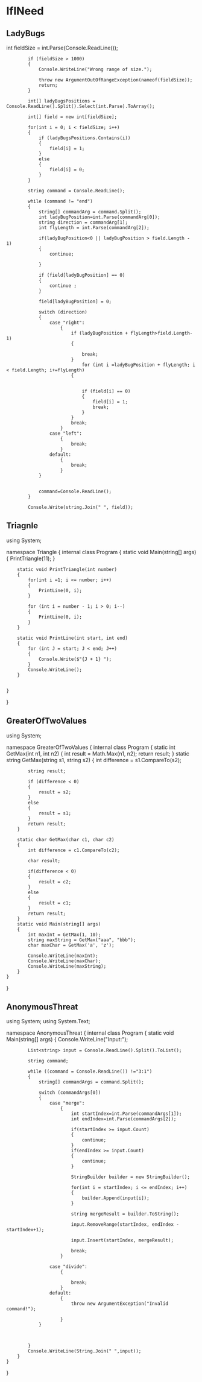# IfINeed

## LadyBugs
int fieldSize = int.Parse(Console.ReadLine());

            if (fieldSize > 1000)
            {
                Console.WriteLine("Wrong range of size.");
                
                throw new ArgumentOutOfRangeException(nameof(fieldSize));
                return;
            }

            int[] ladyBugsPositions = Console.ReadLine().Split().Select(int.Parse).ToArray();

            int[] field = new int[fieldSize];

            for(int i = 0; i < fieldSize; i++)
            {
                if (ladyBugsPositions.Contains(i))
                {
                    field[i] = 1;
                }
                else
                {
                    field[i] = 0;
                }
            }

            string command = Console.ReadLine();

            while (command != "end")
            {
                string[] commandArg = command.Split();
                int ladyBugPosition=int.Parse(commandArg[0]);
                string direction = commandArg[1];
                int flyLength = int.Parse(commandArg[2]);

                if(ladyBugPosition<0 || ladyBugPosition > field.Length - 1)
                {
                    continue;

                }

                if (field[ladyBugPosition] == 0)
                {
                    continue ;
                }

                field[ladyBugPosition] = 0;

                switch (direction)
                {
                    case "right":
                        {
                            if (ladyBugPosition + flyLength>field.Length-1)
                            {

                                break;
                            }
                                for (int i =ladyBugPosition + flyLength; i < field.Length; i+=flyLength)
                            {
                                

                                if (field[i] == 0)
                                {
                                    field[i] = 1;
                                    break;
                                }
                            }
                            break;
                        }
                    case "left":
                        {
                            break;
                        }
                    default:
                        {
                            break;
                        }
                }


                command=Console.ReadLine();
            }

            Console.Write(string.Join(" ", field));








## Triagnle
using System;

namespace Triangle
{
    internal class Program
    {
        static void Main(string[] args)
        {
            PrintTriangle(11);
        }

        static void PrintTriangle(int number)
        {
            for(int i =1; i <= number; i++)
            {
                PrintLine(0, i);                  
            }

            for (int i = number - 1; i > 0; i--)
            {
                PrintLine(0, i);
            }
        }

        static void PrintLine(int start, int end)
        {
            for (int J = start; J < end; J++)
            {
                Console.Write($"{J + 1} ");
            }
            Console.WriteLine();
        }


    }
}


## GreaterOfTwoValues

using System;

namespace GreaterOfTwoValues
{
    internal class Program
    {
        static int GetMax(int n1, int n2)
        {
            int result = Math.Max(n1, n2);
            return result;
        }
        static string GetMax(string s1, string s2)
        {
            int difference = s1.CompareTo(s2);

            string result;

            if (difference < 0)
            {
                result = s2;
            }
            else
            {
                result = s1;
            }
            return result;
        }

        static char GetMax(char c1, char c2)
        {
            int difference = c1.CompareTo(c2);

            char result;

            if(difference < 0)
            {
                result = c2;              
            }
            else
            {
                result = c1;
            }
            return result;
        }
        static void Main(string[] args)
        {
            int maxInt = GetMax(1, 10);
            string maxString = GetMax("aaa", "bbb");
            char maxChar = GetMax('a', 'z');

            Console.WriteLine(maxInt);
            Console.WriteLine(maxChar);
            Console.WriteLine(maxString);
        }
    }
}



## AnonymousThreat

using System;
using System.Text;

namespace AnonymousThreat
{
    internal class Program
    {
        static void Main(string[] args)
        {
            Console.WriteLine("Input:");
            
            List<string> input = Console.ReadLine().Split().ToList();

            string command;

            while ((command = Console.ReadLine()) !="3:1")
            {
                string[] commandArgs = command.Split();

                switch (commandArgs[0])
                {
                    case "merge":
                        {
                            int startIndex=int.Parse(commandArgs[1]);
                            int endIndex=int.Parse(commandArgs[2]);

                            if(startIndex >= input.Count)
                            {
                                continue;
                            }
                            if(endIndex >= input.Count)
                            {
                                continue;
                            }

                            StringBuilder builder = new StringBuilder();

                            for(int i = startIndex; i <= endIndex; i++)
                            {
                                builder.Append(input[i]);
                            }

                            string mergeResult = builder.ToString();

                            input.RemoveRange(startIndex, endIndex - startIndex+1);

                            input.Insert(startIndex, mergeResult);

                            break;
                        }

                    case "divide":
                        {

                            break;
                        }
                    default:
                        {
                            throw new ArgumentException("Invalid command!");
                            
                        }
                }



            }
            Console.WriteLine(String.Join(" ",input));
        }
    }
}
